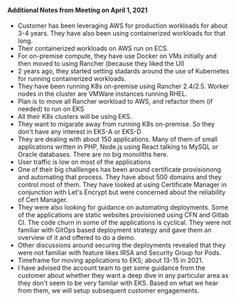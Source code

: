 #### Additional Notes from Meeting on April 1, 2021 ####

- Customer has been leveraging AWS for production workloads for about 3-4 years. They have also been using containerized workloads for that long.
- Their containerized workloads on AWS run on ECS.
- For on-premise compute, they have use Docker on VMs initially and then moved to using Rancher (because they liked the UI)
- 2 years ago, they started setting stadards around the use of Kubernetes for running containerized workloads.
- They have been running K8s on-premise using Rancher 2.4/2.5. Worker nodes in the cluster are VMWare instances running RHEL.
- Plan is to move all Rancher workload to AWS, and refactor them (if needed) to run on EKS
- All their K8s clusters will be using EKS. 
- They want to migarate away from running K8s on-premise. So they don't have any interest in EKS-A or EKS-D
- They are dealing with about 150 applications. Many of them of small applications written in PHP, Node.js using React talking to MySQL or Oracle databases. There are no big monoliths here.
- User traffic is low on most of the applications
- One of their big challlenges has been around certificate provisionong and automating that process. They have about 500 domains and they control most of them. They have looked at using Certificate Manager in conjunction with Let's Encrypt but were concerned about the reliability of Cert Manager. 
- They were also looking for guidance on automating deployments. Some of the applications are static websites provisioned using CFN and Gitlab CI. The code churn in some of the applications is cyclical. They were not familiar with GitOps based deployment strategy and gave them an overview of it and offered to do a demo.
- Other discussions around securing the deployments revealed that they were not familiar with feature likes IRSA and Security Group for Pods.
- Timeframe for moving applications to EKS; about 13-15 in 2021.
- I have advised the account team to get some guidance from the customer about whether they want a deep dive in any particular area as they don't seem to be very familar with EKS. Based on what we hear from them, we will setup subsequent customer engagements.

